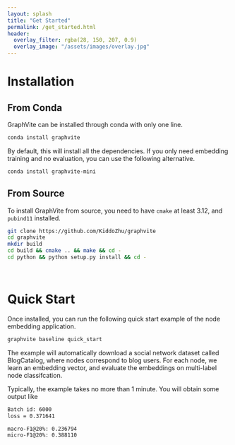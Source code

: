 ```yaml
---
layout: splash
title: "Get Started"
permalink: /get_started.html
header:
  overlay_filter: rgba(28, 150, 207, 0.9)
  overlay_image: "/assets/images/overlay.jpg"
---
```


Installation
============

From Conda
----------

GraphVite can be installed through conda with only one line.

```bash
conda install graphvite
```

By default, this will install all the dependencies.
If you only need embedding training and no evaluation, you can use the following alternative.

```bash
conda install graphvite-mini
```

From Source
-----------

To install GraphVite from source, you need to have ``cmake`` at least 3.12, and ``pubind11`` installed.

```bash
git clone https://github.com/KiddoZhu/graphvite
cd graphvite
mkdir build
cd build && cmake .. && make && cd -
cd python && python setup.py install && cd -
```
<br>

Quick Start
===========

Once installed, you can run the following quick start example of the node embedding application.

```bash
graphvite baseline quick_start
```

The example will automatically download a social network dataset called BlogCatalog, where nodes
correspond to blog users. For each node, we learn an embedding vector, and evaluate the embeddings
on multi-label node classifcation.

Typically, the example takes no more than 1 minute. You will obtain some output like

```bash
Batch id: 6000
loss = 0.371641

macro-F1@20%: 0.236794
micro-F1@20%: 0.388110
```

